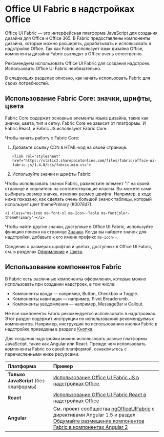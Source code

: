 # <a name="office-ui-fabric-in-office-add-ins"></a>Office UI Fabric в надстройках Office 

Office UI Fabric — это интерфейсная платформа JavaScript для создания дизайна для Office и Office 365. В Fabric предоставлены компоненты дизайна, которые можно расширять, дорабатывать и использовать в надстройке Office. Так как Fabric использует язык дизайна Office, компоненты дизайна Fabric выглядят в Office очень естественно. 

Рекомендуем использовать Office UI Fabric для создания надстроек. Использовать Office UI Fabric необязательно.

В следующих разделах описано, как начать использовать Fabric для своих потребностей. 

## <a name="use-fabric-core-icons-fonts-colors"></a>Использование Fabric Core: значки, шрифты, цвета
Fabric Core содержит основные элементы языка дизайна, такие как значки, цвета, тип и сетку. Fabric Core не зависит от платформы. И Fabric React, и Fabric JS используют Fabric Core.

Чтобы начать работу с Fabric Core:

1. Добавьте ссылку CDN в HTML-код на своей странице.  

    `<link rel="stylesheet" href="https://static2.sharepointonline.com/files/fabric/office-ui-fabric-js/1.4.0/css/fabric.min.css">`   
    
2. Используйте значки и шрифты Fabric. 

Чтобы использовать значок Fabric, разместите элемент "i" на своей странице и сошлитесь на соответствующие классы. Вы можете сами выбирать размер значка, изменяя размер шрифта. Например, в коде ниже показано, как сделать очень большой значок таблицы, который использует цвет themePrimary (#0078d7). 
   
`<i class="ms-Icon ms-font-xl ms-Icon--Table ms-fontColor-themePrimary"></i>`

Чтобы найти другие значки, доступные в Office UI Fabric, используйте функцию поиска на странице [Значки](https://dev.office.com/fabric#/styles/icons). Когда вы найдете значок для надстройки, добавьте к его имени префикс `ms-Icon--`. 

Сведения о размерах шрифтов и цветах, доступных в Office UI Fabric, см. в разделах [Оформление](https://dev.office.com/fabric#/styles/typography) и [Цвета](https://dev.office.com/fabric#/styles/colors).
 
## <a name="use-fabric-components"></a>Использование компонентов Fabric 
В Fabric есть различные компоненты оформления, которые можно использовать при создании надстроек, в том числе:

- Компоненты ввода — например, Button, Checkbox и Toggle.
- Компоненты навигации — например, Pivot Breadcrumb.
- Компоненты уведомления — например, MessageBar и Callout.  

Не все компоненты Fabric рекомендуется использовать в надстройках. Этот раздел содержит инструкции по использованию рекомендуемых компонентов. Например, инструкции по использованию кнопки Fabric в надстройке приведены в разделе [Кнопка](button.md). 

Для создания надстройки можно использовать разные платформы JavaScript, такие как Angular или React. Прежде чем использовать компоненты Fabric со своей платформой, ознакомьтесь с перечисленными ниже ресурсами.

|**Платформа**|**Пример**|
|:------------|:----------|
|**Только JavaScript** (без платформы)|[Использование Office UI Fabric JS в надстройках Office](using-office-ui-fabric-js.md).|
|**React**|[Использование Office UI Fabric React в надстройках Office](using-office-ui-fabric-react.md )|
|**Angular**| См. проект сообщества [ngOfficeUIFabric](http://ngofficeuifabric.com/) с директивами Angular 1.5 и раздел [Обдумайте размещение компонентов Fabric в компонентах Angular 2](https://dev.office.com/docs/add-ins/develop/add-ins-with-angular2#consider-wrapping-fabric-components-with-angular-2-components)|